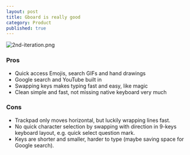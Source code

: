 ```yaml
---
layout: post
title: Gboard is really good
category: Product
published: true
---
```

![2nd-iteration.png]({{site.baseurl}}/assets/images/2nd-iteration.png)

### Pros
- Quick access Emojis, search GIFs and hand drawings
- Google search and YouTube built in
- Swapping keys makes typing fast and easy, like magic
- Clean simple and fast, not missing native keyboard very much

### Cons
- Trackpad only moves horizontal, but luckily wrapping lines fast.
- No quick character selection by swapping with direction in 9-keys keyboard layout, e.g. quick select question mark.
- Keys are shorter and smaller, harder to type (maybe saving space for Google search).
